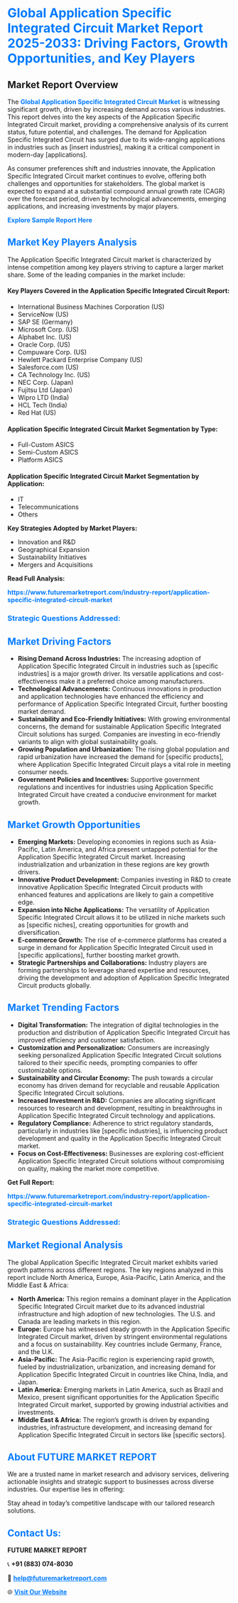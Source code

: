 <h1 style="color: #007BFF;">Global Application Specific Integrated Circuit Market Report 2025-2033: Driving Factors, Growth Opportunities, and Key Players</h1>

<section id="overview">
<h2>Market Report Overview</h2>
<p>The <a href="https://www.futuremarketreport.com/industry-report/application-specific-integrated-circuit-market" style="color: #007BFF; text-decoration: none;"><strong>Global Application Specific Integrated Circuit Market</strong></a> is witnessing significant growth, driven by increasing demand across various industries. This report delves into the key aspects of the Application Specific Integrated Circuit market, providing a comprehensive analysis of its current status, future potential, and challenges. The demand for Application Specific Integrated Circuit has surged due to its wide-ranging applications in industries such as [insert industries], making it a critical component in modern-day [applications].</p>
<p>As consumer preferences shift and industries innovate, the Application Specific Integrated Circuit market continues to evolve, offering both challenges and opportunities for stakeholders. The global market is expected to expand at a substantial compound annual growth rate (CAGR) over the forecast period, driven by technological advancements, emerging applications, and increasing investments by major players.</p>
</section>

<section id="overview">
<p><a href="https://www.futuremarketreport.com/request-sample/reportId=116099" style="color: #007BFF; text-decoration: none;"><strong>Explore Sample Report Here</strong></a></p>
</section>

<section id="key-players">
<h2 style="color: #007BFF;">Market Key Players Analysis</h2>
<p>The Application Specific Integrated Circuit market is characterized by intense competition among key players striving to capture a larger market share. Some of the leading companies in the market include:</p>
<h4>Key Players Covered in the Application Specific Integrated Circuit Report:</h4>
<ul><li>International Business Machines Corporation (US)</li><li>ServiceNow (US)</li><li>SAP SE (Germany)</li><li>Microsoft Corp. (US)</li><li>Alphabet Inc. (US)</li><li>Oracle Corp. (US)</li><li>Compuware Corp. (US)</li><li>Hewlett Packard Enterprise Company (US)</li><li>Salesforce.com (US)</li><li>CA Technology Inc. (US)</li><li>NEC Corp. (Japan)</li><li>Fujitsu Ltd (Japan)</li><li>Wipro LTD (India)</li><li>HCL Tech (India)</li><li>Red Hat (US)</li></ul>
<h4>Application Specific Integrated Circuit Market Segmentation by Type:</h4>
<ul><li>Full-Custom ASICS</li><li>Semi-Custom ASICS</li><li>Platform ASICS</li></ul>

<h4>Application Specific Integrated Circuit Market Segmentation by Application:</h4>
<ul><li>IT</li><li>Telecommunications</li><li>Others</li></ul>
<p><strong>Key Strategies Adopted by Market Players:</strong></p>
<ul>
<li>Innovation and R&D</li>
<li>Geographical Expansion</li>
<li>Sustainability Initiatives</li>
<li>Mergers and Acquisitions</li>
</ul>
</section>

<section>
<p><strong>Read Full Analysis: </strong></p><a href="https://www.futuremarketreport.com/industry-report/application-specific-integrated-circuit-market" style="color: #007BFF; text-decoration: none;"><strong>https://www.futuremarketreport.com/industry-report/application-specific-integrated-circuit-market</strong></a>
<h3 style="color: #007BFF;">Strategic Questions Addressed:</h3>
</section>

<section id="driving-factors">
<h2 style="color: #007BFF;">Market Driving Factors</h2>
<ul>
<li><strong>Rising Demand Across Industries:</strong> The increasing adoption of Application Specific Integrated Circuit in industries such as [specific industries] is a major growth driver. Its versatile applications and cost-effectiveness make it a preferred choice among manufacturers.</li>
<li><strong>Technological Advancements:</strong> Continuous innovations in production and application technologies have enhanced the efficiency and performance of Application Specific Integrated Circuit, further boosting market demand.</li>
<li><strong>Sustainability and Eco-Friendly Initiatives:</strong> With growing environmental concerns, the demand for sustainable Application Specific Integrated Circuit solutions has surged. Companies are investing in eco-friendly variants to align with global sustainability goals.</li>
<li><strong>Growing Population and Urbanization:</strong> The rising global population and rapid urbanization have increased the demand for [specific products], where Application Specific Integrated Circuit plays a vital role in meeting consumer needs.</li>
<li><strong>Government Policies and Incentives:</strong> Supportive government regulations and incentives for industries using Application Specific Integrated Circuit have created a conducive environment for market growth.</li>
</ul>
</section>

<section id="growth-opportunities">
<h2 style="color: #007BFF;">Market Growth Opportunities</h2>
<ul>
<li><strong>Emerging Markets:</strong> Developing economies in regions such as Asia-Pacific, Latin America, and Africa present untapped potential for the Application Specific Integrated Circuit market. Increasing industrialization and urbanization in these regions are key growth drivers.</li>
<li><strong>Innovative Product Development:</strong> Companies investing in R&D to create innovative Application Specific Integrated Circuit products with enhanced features and applications are likely to gain a competitive edge.</li>
<li><strong>Expansion into Niche Applications:</strong> The versatility of Application Specific Integrated Circuit allows it to be utilized in niche markets such as [specific niches], creating opportunities for growth and diversification.</li>
<li><strong>E-commerce Growth:</strong> The rise of e-commerce platforms has created a surge in demand for Application Specific Integrated Circuit used in [specific applications], further boosting market growth.</li>
<li><strong>Strategic Partnerships and Collaborations:</strong> Industry players are forming partnerships to leverage shared expertise and resources, driving the development and adoption of Application Specific Integrated Circuit products globally.</li>
</ul>
</section>

<section id="trending-factors">
<h2 style="color: #007BFF;">Market Trending Factors</h2>
<ul>
<li><strong>Digital Transformation:</strong> The integration of digital technologies in the production and distribution of Application Specific Integrated Circuit has improved efficiency and customer satisfaction.</li>
<li><strong>Customization and Personalization:</strong> Consumers are increasingly seeking personalized Application Specific Integrated Circuit solutions tailored to their specific needs, prompting companies to offer customizable options.</li>
<li><strong>Sustainability and Circular Economy:</strong> The push towards a circular economy has driven demand for recyclable and reusable Application Specific Integrated Circuit solutions.</li>
<li><strong>Increased Investment in R&D:</strong> Companies are allocating significant resources to research and development, resulting in breakthroughs in Application Specific Integrated Circuit technology and applications.</li>
<li><strong>Regulatory Compliance:</strong> Adherence to strict regulatory standards, particularly in industries like [specific industries], is influencing product development and quality in the Application Specific Integrated Circuit market.</li>
<li><strong>Focus on Cost-Effectiveness:</strong> Businesses are exploring cost-efficient Application Specific Integrated Circuit solutions without compromising on quality, making the market more competitive.</li>
</ul>
</section>

<section>
<p><strong>Get Full Report: </strong></p><a href="https://www.futuremarketreport.com/industry-report/application-specific-integrated-circuit-market" style="color: #007BFF; text-decoration: none;"><strong>https://www.futuremarketreport.com/industry-report/application-specific-integrated-circuit-market</strong></a>
<h3 style="color: #007BFF;">Strategic Questions Addressed:</h3>
</section>


<section id="regional-analysis">
<h2 style="color: #007BFF;">Market Regional Analysis</h2>
<p>The global Application Specific Integrated Circuit market exhibits varied growth patterns across different regions. The key regions analyzed in this report include North America, Europe, Asia-Pacific, Latin America, and the Middle East & Africa:</p>
<ul>
<li><strong>North America:</strong> This region remains a dominant player in the Application Specific Integrated Circuit market due to its advanced industrial infrastructure and high adoption of new technologies. The U.S. and Canada are leading markets in this region.</li>
<li><strong>Europe:</strong> Europe has witnessed steady growth in the Application Specific Integrated Circuit market, driven by stringent environmental regulations and a focus on sustainability. Key countries include Germany, France, and the U.K.</li>
<li><strong>Asia-Pacific:</strong> The Asia-Pacific region is experiencing rapid growth, fueled by industrialization, urbanization, and increasing demand for Application Specific Integrated Circuit in countries like China, India, and Japan.</li>
<li><strong>Latin America:</strong> Emerging markets in Latin America, such as Brazil and Mexico, present significant opportunities for the Application Specific Integrated Circuit market, supported by growing industrial activities and investments.</li>
<li><strong>Middle East & Africa:</strong> The region’s growth is driven by expanding industries, infrastructure development, and increasing demand for Application Specific Integrated Circuit in sectors like [specific sectors].</li>
</ul>
</section>

<footer>
<h2 style="color: #007BFF;">About FUTURE MARKET REPORT</h2>
<p>We are a trusted name in market research and advisory services, delivering actionable insights and strategic support to businesses across diverse industries. Our expertise lies in offering:</p>

<p>Stay ahead in today’s competitive landscape with our tailored research solutions.</p>

<h2 style="color: #007BFF;">Contact Us:</h2>
<p><strong>FUTURE MARKET REPORT</strong></p>
<p>📞 <strong>+91 (883) 074-8030</strong></p>
<p>📧 <strong><a href="mailto:help@futuremarketreport.com" style="color: #007BFF;">help@futuremarketreport.com</a></strong></p>
<p>🌐 <strong><a href="https://www.futuremarketreport.com/" style="color: #007BFF;">Visit Our Website</a></strong></p>
</footer>